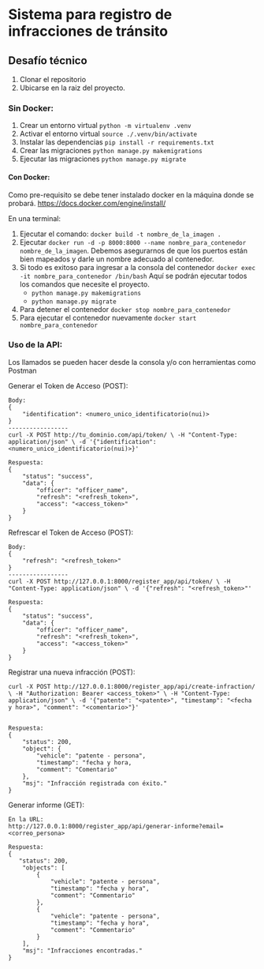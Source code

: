 # Sistema para registro de infracciones de tránsito
## Desafío técnico
1. Clonar el repositorio
2. Ubicarse en la raiz del proyecto.

### Sin Docker:
1. Crear un entorno virtual `python -m virtualenv .venv`
4. Activar el entorno virtual `source ./.venv/bin/activate`
5. Instalar las dependencias `pip install -r requirements.txt`
6. Crear las migraciones `python manage.py makemigrations`
7. Ejecutar las migraciones `python manage.py migrate`

#### Con Docker:
Como pre-requisito se debe tener instalado docker en la máquina donde se probará. https://docs.docker.com/engine/install/ 

En una terminal:
1. Ejecutar el comando: `docker build -t nombre_de_la_imagen .` 
4. Ejecutar `docker run -d -p 8000:8000 --name nombre_para_contenedor nombre_de_la_imagen`. Debemos asegurarnos de que los puertos están bien mapeados y darle un nombre adecuado al contenedor.
5. Si todo es exitoso para ingresar a la consola del contenedor `docker exec -it nombre_para_contenedor /bin/bash`
Aquí se podrán ejecutar todos los comandos que necesite el proyecto.
    - `python manage.py makemigrations`
    - `python manage.py migrate` 
5. Para detener el contenedor `docker stop nombre_para_contenedor`
6. Para ejecutar el contenedor nuevamente `docker start nombre_para_contenedor`
### Uso de la API:
Los llamados se pueden hacer desde la consola y/o con herramientas como Postman

Generar el Token de Acceso (POST):
```
Body:
{
    "identification": <numero_unico_identificatorio(nui)>
}
-----------------
curl -X POST http://tu_dominio.com/api/token/ \ -H "Content-Type: application/json" \ -d '{"identification": <numero_unico_identificatorio(nui)>}'

Respuesta:
{
    "status": "success",
    "data": {
        "officer": "officer_name",
        "refresh": "<refresh_token>",
        "access": "<access_token>"
    }
}
```

Refrescar el Token de Acceso (POST):
```
Body:
{
    "refresh": "<refresh_token>"
}
-----------------
curl -X POST http://127.0.0.1:8000/register_app/api/token/ \ -H "Content-Type: application/json" \ -d '{"refresh": "<refresh_token>"'

Respuesta:
{
    "status": "success",
    "data": {
        "officer": "officer_name",
        "refresh": "<refresh_token>",
        "access": "<access_token>"
    }
}
```

Registrar una nueva infracción (POST):
```
curl -X POST http://127.0.0.1:8000/register_app/api/create-infraction/ \ -H "Authorization: Bearer <access_token>" \ -H "Content-Type: application/json" \ -d '{"patente": "<patente>", "timestamp": "<fecha y hora>", "comment": "<comentario>"}'


Respuesta:
{
    "status": 200,
    "object": {
        "vehicle": "patente - persona",
        "timestamp": "fecha y hora,
        "comment": "Comentario"
    },
    "msj": "Infracción registrada con éxito."
}
```

Generar informe (GET):
```
En la URL:
http://127.0.0.1:8000/register_app/api/generar-informe?email=<correo_persona>

Respuesta:
{
   "status": 200,
    "objects": [
        {
            "vehicle": "patente - persona",
            "timestamp": "fecha y hora",
            "comment": "Commentario"
        },
        {
            "vehicle": "patente - persona",
            "timestamp": "fecha y hora",
            "comment": "Commentario"
        }
    ],
    "msj": "Infracciones encontradas."
}
```
